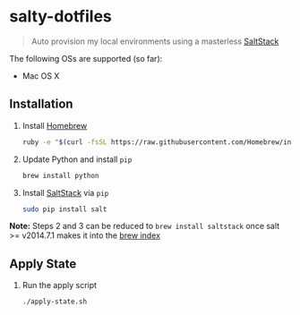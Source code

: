 # salty-dotfiles

> Auto provision my local environments using a masterless [SaltStack](http://docs.saltstack.com/en/latest/)

The following OSs are supported (so far):

- Mac OS X

## Installation

1. Install [Homebrew](http://brew.sh/)

    ```sh
    ruby -e "$(curl -fsSL https://raw.githubusercontent.com/Homebrew/install/master/install)"
    ```

2. Update Python and install `pip`

    ```sh
    brew install python
    ```

3. Install [SaltStack](http://docs.saltstack.com/en/latest/) via `pip`

    ```sh
    sudo pip install salt
    ```

**Note:** Steps 2 and 3 can be reduced to `brew install saltstack` once
salt >= v2014.7.1 makes it into the
[brew index](http://braumeister.org/formula/saltstack)

## Apply State

1. Run the apply script

    ```sh
    ./apply-state.sh
    ```
